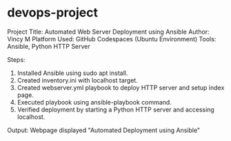 # devops-project
Project Title: Automated Web Server Deployment using Ansible
Author: Vincy M
Platform Used: GitHub Codespaces (Ubuntu Environment)
Tools: Ansible, Python HTTP Server

Steps:
1. Installed Ansible using sudo apt install.
2. Created inventory.ini with localhost target.
3. Created webserver.yml playbook to deploy HTTP server and setup index page.
4. Executed playbook using ansible-playbook command.
5. Verified deployment by starting a Python HTTP server and accessing localhost.

Output:
Webpage displayed "Automated Deployment using Ansible"
